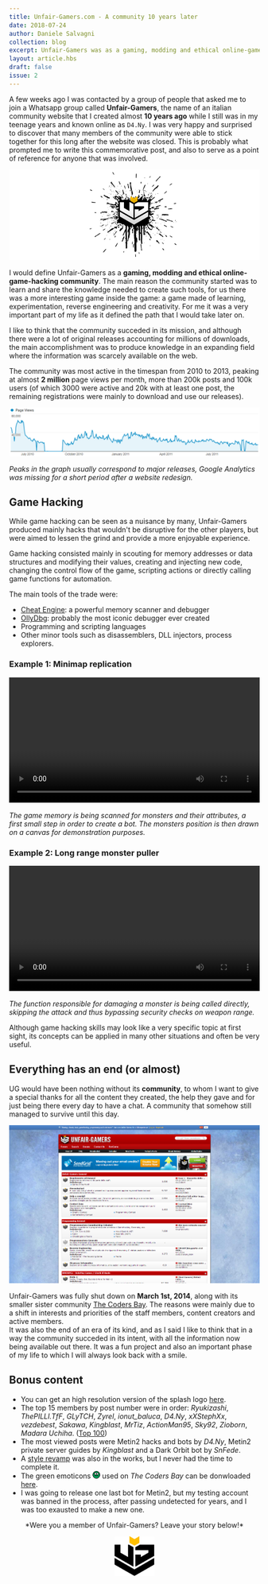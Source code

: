 ```yaml
---
title: Unfair-Gamers.com - A community 10 years later
date: 2018-07-24
author: Daniele Salvagni
collection: blog
excerpt: Unfair-Gamers was as a gaming, modding and ethical online-game-hacking community. The main reason the community started was to learn and share the knowledge needed to create such tools, for us there was a more interesting game inside the game; a game made of learning, experimentation, reverse engineering and creation.
layout: article.hbs
draft: false
issue: 2
---
```

A few weeks ago I was contacted by a group of people that asked me to join a Whatsapp group called **Unfair-Gamers**, the name of an italian community website that I created almost **10 years ago** while I still was in my teenage years and known online as `D4.Ny`. I was very happy and surprised to discover that many members of the community were able to stick together for this long after the website was closed. This is probably what prompted me to write this commemorative post, and also to serve as a point of reference for anyone that was involved.

![Unfair-Gamers](/assets/img/content/ug-splash.png)

I would define Unfair-Gamers as a **gaming, modding and ethical online-game-hacking community**. The main reason the community started was to learn and share the knowledge needed to create such tools, for us there was a more interesting game inside the game: a game made of learning, experimentation, reverse engineering and creativity. For me it was a very important part of my life as it defined the path that I would take later on.

I like to think that the community succeded in its mission, and although there were a lot of original releases accounting for millions of downloads, the main accomplishment was to produce knowledge in an expanding field where the information was scarcely available on the web.

The community was most active in the timespan from 2010 to 2013, peaking at almost **2 million** page views per month, more than 200k posts and 100k users (of which 3000 were active and 20k with at least one post, the remaining registrations were mainly to download and use our releases).

![Page Views Analytics](/assets/img/content/analytics-01.png)

*Peaks in the graph usually correspond to major releases, Google Analytics was missing for a short period after a website redesign.*


## Game Hacking

While game hacking can be seen as a nuisance by many, Unfair-Gamers produced mainly hacks that wouldn't be disruptive for the other players, but were aimed to lessen the grind and provide a more enjoyable experience.

Game hacking consisted mainly in scouting for memory addresses or data structures and modifying their values, creating and injecting new code, changing the control flow of the game, scripting actions or directly calling game functions for automation.

The main tools of the trade were:
- [Cheat Engine](https://www.cheatengine.org/): a powerful memory scanner and debugger
- [OllyDbg](http://www.ollydbg.de/): probably the most iconic debugger ever created
- Programming and scripting languages
- Other minor tools such as disassemblers, DLL injectors, process explorers.

### Example 1: Minimap replication

<video autoplay="autoplay" loop controls style="width:100%; height:auto;">
  <source src="/assets/img/content/minimap.mp4" type="video/mp4"></source>
</video>

*The game memory is being scanned for monsters and their attributes, a first small step in order to create a bot. The monsters position is then drawn on a canvas for demonstration purposes.*

### Example 2: Long range monster puller

<video autoplay="autoplay" loop controls style="width:100%; height:auto;">
  <source src="/assets/img/content/mobber.mp4" type="video/mp4"></source>
</video>

*The function responsible for damaging a monster is being called directly, skipping the attack and thus bypassing security checks on weapon range.*

Although game hacking skills may look like a very specific topic at first sight, its concepts can be applied in many other situations and often be very useful.


## Everything has an end (or almost)

UG would have been nothing without its **community**, to whom I want to give a special thanks for all the content they created, the help they gave and for just being there every day to have a chat. A community that somehow still managed to survive until this day.

![Unfair-Gamers Screenshot](/assets/img/content/ug-screenshot.png)

Unfair-Gamers was fully shut down on **March 1st, 2014**, along with its smaller sister community [The Coders Bay](/assets/img/content/the-coders-bay.png). The reasons were mainly due to a shift in interests and priorities of the staff members, content creators and active members.<br>
It was also the end of an era of its kind, and as I said I like to think that in a way the community succeded in its intent, with all the information now being available out there. It was a fun project and also an important phase of my life to which I will always look back with a smile.


## Bonus content

- You can get an high resolution version of the splash logo [here](/assets/img/content/ug-logo.png).
- The top 15 members by post number were in order: *Ryukizashi*, *ThePILLI.TfF*, *GLyTCH*, *Zyrel*, *ionut_baluca*, *D4.Ny*, *xXStephXx*, *vezdebest*, *Sakawa*, *Kingblast*, *MrTiz*, *ActionMan95*, *Sky92*, *Zioborn*, *Madara Uchiha*. ([Top 100](/assets/img/content/users-100.txt))
- The most viewed posts were Metin2 hacks and bots by *D4.Ny*, Metin2 private server guides by *Kingblast* and a Dark Orbit bot by *SnFede*.
- A [style revamp](/assets/img/content/unreleased-mockup.png) was also in the works, but I never had the time to complete it.
- The green emoticons <img src="/assets/img/content/sisi.gif" style="display:inline;"/> used on *The Coders Bay* can be donwloaded [here](/assets/img/content/cb-emoticons.zip).
- I was going to release one last bot for Metin2, but my testing account was banned in the process, after passing undetected for years, and I was too exausted to make a new one.




<div align="center">
  <p>*Were you a member of Unfair-Gamers? Leave your story below!*</p>
  <img src="/assets/img/content/ug-dark.png" style="display:inline; width:5rem; display:inline-block;"/>
</div>



